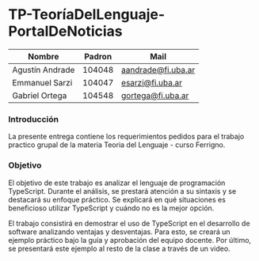 # TP-TeoríaDelLenguaje-PortalDeNoticias


| Nombre                 | Padron | Mail                |            
|------------------------|--------|---------------------|
| Agustín Andrade        | 104048 | aandrade@fi.uba.ar  |
| Emmanuel Sarzi         | 104047 | esarzi@fi.uba.ar    |
| Gabriel Ortega         | 104548 | gortega@fi.uba.ar   |

### Introducción
La presente entrega contiene los requerimientos pedidos para el trabajo practico grupal de la materia Teoria del Lenguaje - curso Ferrigno.

### Objetivo
El objetivo de este trabajo es analizar el lenguaje de programación TypeScript. Durante el análisis, se prestará atención a su sintaxis y se destacará su enfoque práctico. Se explicará en qué situaciones es beneficioso utilizar TypeScript y cuándo no es la mejor opción.

El trabajo consistirá en demostrar el uso de TypeScript en el desarrollo de software analizando ventajas y desventajas. Para esto, se creará un ejemplo práctico bajo la guía y aprobación del equipo docente. Por último, se presentará este ejemplo al resto de la clase a través de un video.